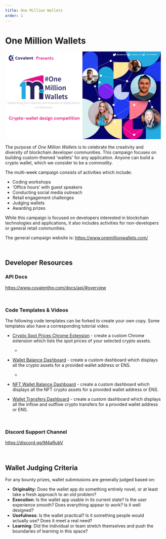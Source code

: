```yaml
---
title: One Million Wallets
order: 1
---
```

# One Million Wallets


![One Million Wallets Banner](./images/omw-banner.png)


The purpose of *One Million Wallets* is to celebrate the creativity and diversity of blockchain developer communities. This campaign focuses on building custom-themed 'wallets' for any application. Anyone can build a crypto wallet, which we consider to be a commodity. 

The multi-week campaign consists of activities which include:
- Coding workshops
- ‘Office hours’ with guest speakers
- Conducting social media outreach
- Retail engagement challenges
- Judging wallets
- Awarding prizes

While this campaign is focused on developers interested in blockchain technologies and applications, it also includes activities for non-developers or general retail communities.

The general campaign website is: https://www.onemillionwallets.com/

&nbsp;
## Developer Resources
### API Docs
https://www.covalenthq.com/docs/api/#overview

&nbsp;
### Code Templates & Videos
The following code templates can be forked to create your own copy. Some templates also have a corresponding tutorial video. 

* [Crypto Spot Prices Chrome Extension](https://repl.it/@1millionwallets/Template-Spot-Prices-Chrome-Extension-Wallet#README.md) - create a custom Chrome extension which lists the spot prices of your selected crypto assets.

  - <YouTube id="EEQiGDOGFzo"/>


* [Wallet Balance Dashboard](https://repl.it/@1millionwallets/Template-Wallet-Balance-Dashboard-JavaScript#README.md) - create a custom dashboard which displays all the crypto assets for a provided wallet address or ENS.

  - <YouTube id="UnHahcyE6oc"/>


* [NFT Wallet Balance Dashboard](https://repl.it/@1millionwallets/Template-NFTWalletBalanceJS#README.md) - create a custom dashboard which displays all the NFT crypto assets for a provided wallet address or ENS.


* [Wallet Transfers Dashboard](https://repl.it/@1millionwallets/Template-Wallet-Balance-and-Transfers-Dashboard-JavaScript#README.md) - create a custom dashboard which displays all the inflow and outflow crypto transfers for a provided wallet address or ENS. 

&nbsp;
### Discord Support Channel
https://discord.gg/M4aRubV

&nbsp;
## Wallet Judging Criteria
For any bounty prizes, wallet submissions are generally judged based on:

* **Originality:** Does the wallet app do something entirely novel, or at least take a fresh approach to an old problem?
* **Execution**: Is the wallet app usable in its current state? Is the user experience smooth? Does everything appear to work? Is it well designed?
* **Usefulness**: Is the wallet practical? Is it something people would actually use? Does it meet a real need?
* **Learning**: Did the individual or team stretch themselves and push the boundaries of learning in this space?
